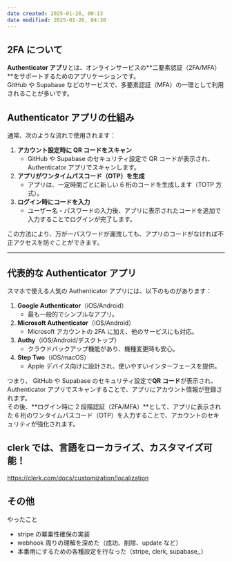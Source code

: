 ```yaml
---
date created: 2025-01-26, 00:13
date modified: 2025-01-26, 04:30
---
```


## 2FA について

**Authenticator アプリ**とは、オンラインサービスの**二要素認証（2FA/MFA）**をサポートするためのアプリケーションです。  
GitHub や Supabase などのサービスで、多要素認証（MFA）の一環として利用されることが多いです。

## **Authenticator アプリの仕組み**

通常、次のような流れで使用されます：

1. **アカウント設定時に QR コードをスキャン**
   - GitHub や Supabase のセキュリティ設定で QR コードが表示され、Authenticator アプリでスキャンします。
2. **アプリがワンタイムパスコード（OTP）を生成**
   - アプリは、一定時間ごとに新しい 6 桁のコードを生成します（TOTP 方式）。
3. **ログイン時にコードを入力**
   - ユーザー名・パスワードの入力後、アプリに表示されたコードを追加で入力することでログインが完了します。

この方法により、万が一パスワードが漏洩しても、アプリのコードがなければ不正アクセスを防ぐことができます。

---

## **代表的な Authenticator アプリ**

スマホで使える人気の Authenticator アプリには、以下のものがあります：

1. **Google Authenticator**（iOS/Android）
   - 最も一般的でシンプルなアプリ。
2. **Microsoft Authenticator**（iOS/Android）
   - Microsoft アカウントの 2FA に加え、他のサービスにも対応。
3. **Authy**（iOS/Android/デスクトップ）
   - クラウドバックアップ機能があり、機種変更時も安心。
4. **Step Two**（iOS/macOS）
   - Apple デバイス向けに設計され、使いやすいインターフェースを提供。

つまり、
GitHub や Supabase のセキュリティ設定で**QR コード**が表示され、Authenticator アプリでスキャンすることで、アプリにアカウント情報が登録されます。  
その後、**ログイン時に 2 段階認証（2FA/MFA）**として、アプリに表示された 6 桁のワンタイムパスコード（OTP）を入力することで、アカウントのセキュリティが強化されます。

## clerk では、言語をローカライズ、カスタマイズ可能！

https://clerk.com/docs/customization/localization

## その他

やったこと

- stripe の冪乗性確保の実装
- webhook 周りの理解を深めた（成功、削除、update など）
- 本番用にするための各種設定を行なった（stripe, clerk, supabase,,）
